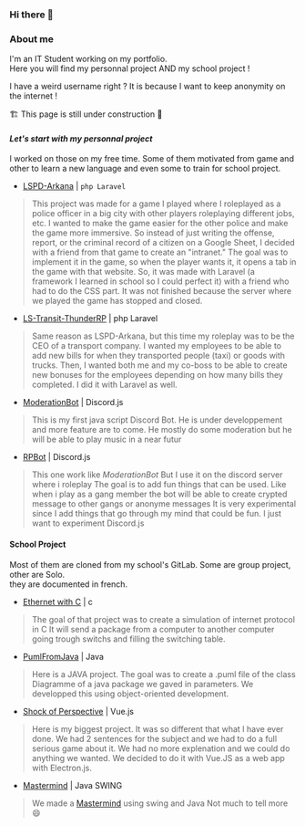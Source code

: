 ### Hi there 👋

### About me
I'm an IT Student working on my portfolio.<br>
Here you will find my personnal project AND my school project !

I have a weird username right ? It is because I want to keep anonymity on the internet !

🏗️ This page is still under construction 🚧

#### *Let's start with my personnal project*
I worked on those on my free time. Some of them motivated from game and other to learn a new language and even some to train for school project.

- [LSPD-Arkana](https://github.com/Goceane149/LSPD-Arkana) | ``php Laravel``
> This project was made for a game I played where I roleplayed as a police officer in a big city with other players roleplaying different jobs, etc.
> I wanted to make the game easier for the other police and make the game more immersive. So instead of just writing the offense, report, or the criminal record of a citizen on a Google Sheet,
> I decided with a friend from that game to create an "intranet." The goal was to implement it in the game, so when the player wants it, it opens a tab in the game with that website.
> So, it was made with Laravel (a framework I learned in school so I could perfect it) with a friend who had to do the CSS part.
> It was not finished because the server where we played the game has stopped and closed.

- [LS-Transit-ThunderRP](https://github.com/D3B1RUM4N/LS-Transit-ThunderRP) | php Laravel
> Same reason as LSPD-Arkana, but this time my roleplay was to be the CEO of a transport company.
> I wanted my employees to be able to add new bills for when they transported people (taxi) or goods with trucks.
> Then, I wanted both me and my co-boss to be able to create new bonuses for the employees depending on how many bills they completed.
> I did it with Laravel as well.

- [ModerationBot](https://github.com/D3B1RUM4N/ModerationBot) | Discord.js
> This is my first java script Discord Bot.
> He is under developpement and more feature are to come.
> He mostly do some moderation but he will be able to play music in a near futur

- [RPBot](https://github.com/D3B1RUM4N/ShadowForce) | Discord.js
> This one work like *ModerationBot* But I use it on the discord server where i roleplay
> The goal is to add fun things that can be used. Like when i play as a gang member the bot will be able to create crypted message to other gangs or anonyme messages
> It is very experimental since I add things that go through my mind that could be fun. I just want to experiment Discord.js


#### School Project
Most of them are cloned from my school's GitLab. Some are group project, other are Solo.<br>
they are documented in french.

- [Ethernet with C](https://github.com/D3B1RUM4N/ShadowForce) | c
> The goal of that project was to create a simulation of internet protocol in C
> It will send a package from a computer to another computer going trough switchs and filling the switching table.

- [PumlFromJava](https://github.com/D3B1RUM4N/PumlFromJava) | Java
> Here is a JAVA project. The goal was to create a .puml file of the class Diagramme of a java package we gaved in parameters.
> We developped this using object-oriented development.

- [Shock of Perspective](https://github.com/D3B1RUM4N/Shock-of-Perspectives) | Vue.js
> Here is my biggest project. It was so different that what I have ever done.
> We had 2 sentences for the subject and we had to do a full serious game about it.
> We had no more explenation and we could do anything we wanted.
> We decided to do it with Vue.JS as a web app with Electron.js.

- [Mastermind](https://github.com/D3B1RUM4N/Mastermind) | Java SWING
> We made a [Mastermind](https://fr.wikipedia.org/wiki/Mastermind) using swing and Java
> Not much to tell more 😄

<!--
**D3B1RUM4N/D3B1RUM4N** is a ✨ _special_ ✨ repository because its `README.md` (this file) appears on your GitHub profile.

Here are some ideas to get you started:

- 🔭 I’m currently working on ...
- 🌱 I’m currently learning ...
- 👯 I’m looking to collaborate on ...
- 🤔 I’m looking for help with ...
- 💬 Ask me about ...
- 📫 How to reach me: ...
- 😄 Pronouns: ...
- ⚡ Fun fact: ...
-->
